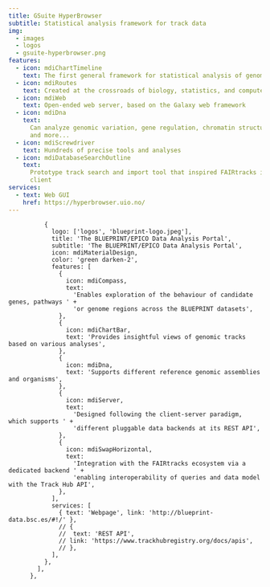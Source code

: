 ```yaml
---
title: GSuite HyperBrowser
subtitle: Statistical analysis framework for track data
img:
  - images
  - logos
  - gsuite-hyperbrowser.png
features:
  - icon: mdiChartTimeline
    text: The first general framework for statistical analysis of genomic tracks
  - icon: mdiRoutes
    text: Created at the crossroads of biology, statistics, and computer science
  - icon: mdiWeb
    text: Open-ended web server, based on the Galaxy web framework
  - icon: mdiDna
    text:
      Can analyze genomic variation, gene regulation, chromatin structure, 3D genome organization,
      and more...
  - icon: mdiScrewdriver
    text: Hundreds of precise tools and analyses
  - icon: mdiDatabaseSearchOutline
    text:
      Prototype track search and import tool that inspired FAIRtracks is being replaced by TrackFind
      client
services:
  - text: Web GUI
    href: https://hyperbrowser.uio.no/
---
```


              {
                logo: ['logos', 'blueprint-logo.jpeg'],
                title: 'The BLUEPRINT/EPICO Data Analysis Portal',
                subtitle: 'The BLUEPRINT/EPICO Data Analysis Portal',
                icon: mdiMaterialDesign,
                color: 'green darken-2',
                features: [
                  {
                    icon: mdiCompass,
                    text:
                      'Enables exploration of the behaviour of candidate genes, pathways ' +
                      'or genome regions across the BLUEPRINT datasets',
                  },
                  {
                    icon: mdiChartBar,
                    text: 'Provides insightful views of genomic tracks based on various analyses',
                  },
                  {
                    icon: mdiDna,
                    text: 'Supports different reference genomic assemblies and organisms',
                  },
                  {
                    icon: mdiServer,
                    text:
                      'Designed following the client-server paradigm, which supports ' +
                      'different pluggable data backends at its REST API',
                  },
                  {
                    icon: mdiSwapHorizontal,
                    text:
                      'Integration with the FAIRtracks ecosystem via a dedicated backend ' +
                      'enabling interoperability of queries and data model with the Track Hub API',
                  },
                ],
                services: [
                  { text: 'Webpage', link: 'http://blueprint-data.bsc.es/#!/' },
                  // {
                  //  text: 'REST API',
                  // link: 'https://www.trackhubregistry.org/docs/apis',
                  // },
                ],
              },
            ],
          },
